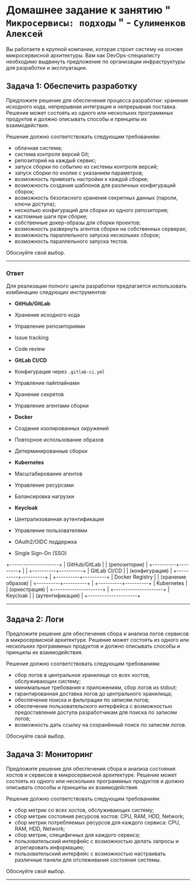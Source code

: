 # Домашнее задание к занятию " `Микросервисы: подходы` " - `Сулименков Алексей`

Вы работаете в крупной компании, которая строит систему на основе микросервисной архитектуры.
Вам как DevOps-специалисту необходимо выдвинуть предложение по организации инфраструктуры для разработки и эксплуатации.

## Задача 1: Обеспечить разработку

Предложите решение для обеспечения процесса разработки: хранение исходного кода, непрерывная интеграция и непрерывная поставка.
Решение может состоять из одного или нескольких программных продуктов и должно описывать способы и принципы их взаимодействия.

Решение должно соответствовать следующим требованиям:

- облачная система;
- система контроля версий Git;
- репозиторий на каждый сервис;
- запуск сборки по событию из системы контроля версий;
- запуск сборки по кнопке с указанием параметров;
- возможность привязать настройки к каждой сборке;
- возможность создания шаблонов для различных конфигураций сборок;
- возможность безопасного хранения секретных данных (пароли, ключи доступа);
- несколько конфигураций для сборки из одного репозитория;
- кастомные шаги при сборке;
- собственные докер-образы для сборки проектов;
- возможность развернуть агентов сборки на собственных серверах;
- возможность параллельного запуска нескольких сборок;
- возможность параллельного запуска тестов.

Обоснуйте свой выбор.

---

### Ответ

Для реализации полного цикла разработки предлагается использовать комбинацию следующих инструментов:

- **GitHub/GitLab**
- Хранение исходного кода
- Управление репозиториями
- Issue tracking
- Code review

- **GitLab CI/CD**
- Конфигурация через `.gitlab-ci.yml`
- Управление пайплайнами
- Хранение секретов
- Управление агентами сборки

- **Docker**
- Создание изолированных окружений
- Повторное использование образов
- Детерминированные сборки

- **Kubernetes**
- Масштабирование агентов
- Управление ресурсами
- Балансировка нагрузки

- **Keycloak**
- Централизованная аутентификация
- Управление пользователями
- OAuth2/OIDC поддержка
- Single Sign-On (SSO)

 +---------------------+
 | GitHub/GitLab |
 | (репозитории) |
 +----------+---------+
 |
 |
 +----------+----------+
 | GitLab CI/CD |
 | (конфигурация) |
 +----------+----------+
 |
 +----------+----------+
 | Docker Registry |
 | (хранение образов) |
 +----------+----------+
 |
 +----------+----------+
 | Kubernetes |
 | (оркестрация) |
 +---------------------+
 |
 +---------------------+
 | Keycloak |
 | (аутентификация) |
 +---------------------+


---

## Задача 2: Логи

Предложите решение для обеспечения сбора и анализа логов сервисов в микросервисной архитектуре.
Решение может состоять из одного или нескольких программных продуктов и должно описывать способы и принципы их взаимодействия.

Решение должно соответствовать следующим требованиям:

- сбор логов в центральное хранилище со всех хостов, обслуживающих систему;
- минимальные требования к приложениям, сбор логов из stdout;
- гарантированная доставка логов до центрального хранилища;
- обеспечение поиска и фильтрации по записям логов;
- обеспечение пользовательского интерфейса с возможностью предоставления доступа разработчикам для поиска по записям логов;
- возможность дать ссылку на сохранённый поиск по записям логов.

Обоснуйте свой выбор.

## Задача 3: Мониторинг

Предложите решение для обеспечения сбора и анализа состояния хостов и сервисов в микросервисной архитектуре.
Решение может состоять из одного или нескольких программных продуктов и должно описывать способы и принципы их взаимодействия.

Решение должно соответствовать следующим требованиям:

- сбор метрик со всех хостов, обслуживающих систему;
- сбор метрик состояния ресурсов хостов: CPU, RAM, HDD, Network;
- сбор метрик потребляемых ресурсов для каждого сервиса: CPU, RAM, HDD, Network;
- сбор метрик, специфичных для каждого сервиса;
- пользовательский интерфейс с возможностью делать запросы и агрегировать информацию;
- пользовательский интерфейс с возможностью настраивать различные панели для отслеживания состояния системы.

Обоснуйте свой выбор.

---
